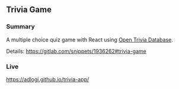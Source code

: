 ## **Trivia Game**

### Summary

A multiple choice quiz game with React using [Open Trivia Database](https://opentdb.com/).

Details: https://gitlab.com/snippets/1936262#trivia-game

### Live

https://adlogi.github.io/trivia-app/
